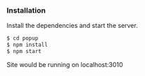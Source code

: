 ### Installation

Install the dependencies and start the server.

```sh
$ cd popup
$ npm install
$ npm start
```
Site would be running on localhost:3010